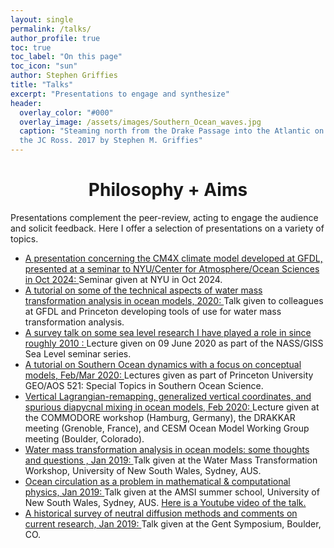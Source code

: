 ```yaml
---
layout: single 
permalink: /talks/
author_profile: true
toc: true
toc_label: "On this page"
toc_icon: "sun"
author: Stephen Griffies
title: "Talks"
excerpt: "Presentations to engage and synthesize"
header:
  overlay_color: "#000"
  overlay_image: /assets/images/Southern_Ocean_waves.jpg
  caption: "Steaming north from the Drake Passage into the Atlantic on
  the JC Ross. 2017 by Stephen M. Griffies"
---
```



#  <center> Philosophy + Aims </center>

<p align="justify">

Presentations complement the peer-review, acting to engage the
audience and solicit feedback.  Here I offer a selection of
presentations on a variety of topics.

</p>


<ul>

<li><a
href="https://github.com/StephenGriffies/documents/blob/master/WMTtutorial/Griffies_WMT_tutorial.pdf">
A presentation concerning the CM4X climate model developed at GFDL,
presented at a seminar to NYU/Center for Atmosphere/Ocean Sciences in
Oct 2024: </a> Seminar given at NYU in Oct 2024. </li>

<li><a
href="https://github.com/StephenGriffies/documents/blob/master/WMTtutorial/Griffies_WMT_tutorial.pdf">
A tutorial on some of the technical aspects of water mass
transformation analysis in ocean models, 2020: </a> Talk given to
colleagues at GFDL and Princeton developing tools of use for water
mass transformation analysis. </li>

<li><a
href="https://github.com/StephenGriffies/documents/blob/master/SeaLevel/Griffies_GISS_sealevel_presentation.pdf">
A survey talk on some sea level research I have played a role in since
roughly 2010 : </a> Lecture given on 09 June 2020 as part of the
NASS/GISS Sea Level seminar series. </li>

<li><a
href="https://github.com/StephenGriffies/documents/blob/master/SouthernOcean/Griffies_SO_dynamics.pdf">
A tutorial on Southern Ocean dynamics with a focus on conceptual
models, Feb/Mar 2020: </a> Lectures given as part of Princeton
University GEO/AOS 521: Special Topics in Southern Ocean Science.
</li>

<li><a
href="https://github.com/StephenGriffies/documents/blob/master/VerticalLagrangian/Griffies_CESM_Ocean_2020.pdf">
Vertical Lagrangian-remapping, generalized vertical coordinates, and
spurious diapycnal mixing in ocean models, Feb 2020: </a> Lecture given
at the COMMODORE workshop (Hamburg, Germany),  the DRAKKAR meeting
(Grenoble, France), and CESM Ocean Model Working Group meeting
(Boulder, Colorado).  </li>

<li><a
href="https://github.com/StephenGriffies/documents/blob/master/WMTanalysis2019/Griffies_WMT_Sydney.pdf">
Water mass transformation analysis in ocean models: some thoughts and
questions , Jan 2019: </a> Talk given at the Water Mass Transformation
Workshop, University of New South Wales, Sydney, AUS.  </li>


<li><a
href="https://github.com/StephenGriffies/documents/blob/master/OceanCirculation2019/Griffies_AMSI_2019.pdf">
Ocean circulation as a problem in mathematical & computational
physics, Jan 2019: </a> Talk given at the AMSI summer school, University
of New South Wales, Sydney, AUS.
<a href="https://youtu.be/POv8sGN-tq4"> Here is a Youtube video of the talk.</a>
</li>


<li><a
href="https://github.com/StephenGriffies/documents/blob/master/Gent_symposium2019/Griffies_talk_Gent_symposium.pdf">
A historical survey of neutral diffusion methods and comments on
current research, Jan 2019: </a> Talk given at the Gent Symposium,
Boulder, CO.  </li>

</ul>

